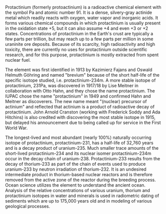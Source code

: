 ﻿Protactinium (formerly protoactinium) is a radioactive chemical element with the symbol Pa and atomic number 91. It is a dense, silvery-gray actinide metal which readily reacts with oxygen, water vapor and inorganic acids. It forms various chemical compounds in which protactinium is usually present in the oxidation state +5, but it can also assume +4 and even +3 or +2 states. Concentrations of protactinium in the Earth's crust are typically a few parts per trillion, but may reach up to a few parts per million in some uraninite ore deposits. Because of its scarcity, high radioactivity and high toxicity, there are currently no uses for protactinium outside scientific research, and for this purpose, protactinium is mostly extracted from spent nuclear fuel.

The element was first identified in 1913 by Kazimierz Fajans and Oswald Helmuth Göhring and named "brevium" because of the short half-life of the specific isotope studied, i.e. protactinium-234m. A more stable isotope of protactinium, 231Pa, was discovered in 1917/18 by Lise Meitner in collaboration with Otto Hahn, and they chose the name protactinium. The IUPAC chose the name "protactinium" in 1949 and confirmed Hahn and Meitner as discoverers. The new name meant "(nuclear) precursor of actinium" and reflected that actinium is a product of radioactive decay of protactinium. John Arnold Cranston (working with Frederick Soddy and Ada Hitchins) is also credited with discovering the most stable isotope in 1915, but delayed his announcement due to being called up for service in the First World War.

The longest-lived and most abundant (nearly 100%) naturally occurring isotope of protactinium, protactinium-231, has a half-life of 32,760 years and is a decay product of uranium-235. Much smaller trace amounts of the short-lived protactinium-234 and its nuclear isomer protactinium-234m occur in the decay chain of uranium-238. Protactinium-233 results from the decay of thorium-233 as part of the chain of events used to produce uranium-233 by neutron irradiation of thorium-232. It is an undesired intermediate product in thorium-based nuclear reactors and is therefore removed from the active zone of the reactor during the breeding process. Ocean science utilizes the element to understand the ancient ocean. Analysis of the relative concentrations of various uranium, thorium and protactinium isotopes in water and minerals is used in radiometric dating of sediments which are up to 175,000 years old and in modeling of various geological processes.
